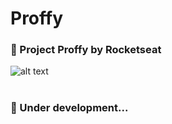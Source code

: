 # Proffy

### :purple_heart: Project Proffy by Rocketseat
![alt text](https://i.imgur.com/zTS57KJ.jpg)
#
### :rocket: Under development...
